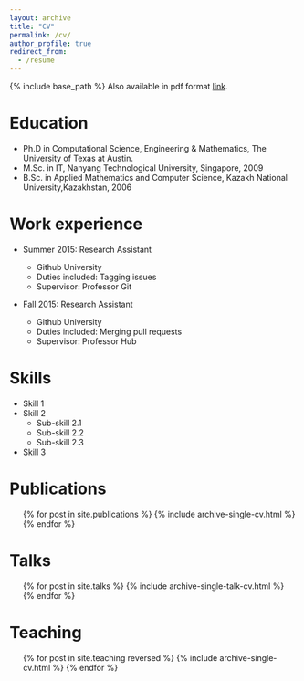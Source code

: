 ```yaml
---
layout: archive
title: "CV"
permalink: /cv/
author_profile: true
redirect_from:
  - /resume
---
```


{% include base_path %}
Also available in pdf format [link](/files/documents/CV_Yerlan.pdf).

Education
======
* Ph.D in Computational Science, Engineering & Mathematics, The University of Texas at Austin.
* M.Sc. in  IT, Nanyang Technological University, Singapore, 2009
* B.Sc. in Applied Mathematics and Computer Science, Kazakh National University,Kazakhstan, 2006

Work experience
======
* Summer 2015: Research Assistant
  * Github University
  * Duties included: Tagging issues
  * Supervisor: Professor Git

* Fall 2015: Research Assistant
  * Github University
  * Duties included: Merging pull requests
  * Supervisor: Professor Hub
  
Skills
======
* Skill 1
* Skill 2
  * Sub-skill 2.1
  * Sub-skill 2.2
  * Sub-skill 2.3
* Skill 3

Publications
======
  <ul>{% for post in site.publications %}
    {% include archive-single-cv.html %}
  {% endfor %}</ul>
  
Talks
======
  <ul>{% for post in site.talks %}
    {% include archive-single-talk-cv.html %}
  {% endfor %}</ul>
  
Teaching
======
  <ul>{% for post in site.teaching reversed %}
    {% include archive-single-cv.html %}
  {% endfor %}</ul>
  
